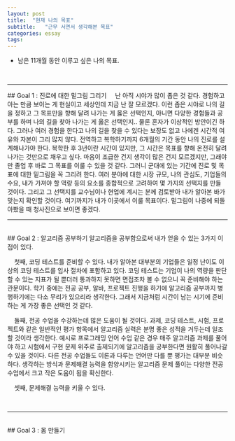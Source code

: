 ```yaml
---
layout: post
title:  "현재 나의 목표"
subtitle:   "근무 서면서 생각해본 목표"
categories: essay
tags: 
---
```

- 남은 11개월 동안 이루고 싶은 나의 목표.

<br />

___



<div id='id-section1'/>
## Goal 1 : 진로에 대한 밑그림 그리기
&nbsp;&nbsp;&nbsp;&nbsp;난 아직 시야가 많이 좁은 것 같다. 경험하고 아는 만큼 보이는 게 현실이고 세상인데 지금 난 잘 모르겠다. 이런 좁은 시야로 나의 길을 정하고 그 목표만을 향해 달려 나가는 게 옳은 선택인지, 아니면 다양한 경험들과 공부를 하며 나의 길을 찾아 나가는 게 옳은 선택인지.. 물론 혼자가 이상적인 방안이긴 하다. 그러나 여러 경험을 한다고 나의 길을 찾을 수 있다는 보장도 없고 나에겐 시간적 여유와 자본이 그리 많지 않다. 전역하고 복학하기까지 6개월의 기간 동안 나의 진로를 설계해나가야 한다. 복학한 후 3년이란 시간이 있지만, 그 시간은 목표를 향해 온전히 달려 나가는 것만으로 채우고 싶다. 마음이 조급한 건지 생각이 많은 건지 모르겠지만, 그래야만 졸업 후 바로 그 목표를 이룰 수 있을 것 같다. 그러니 군대에 있는 기간에 진로 및 목표에 대한 밑그림을 꼭 그리려 한다. 여러 분야에 대한 시장 규모, 나의 관심도, 기업들의 수요, 내가 가져야 할 역량 등의 요소를 종합적으로 고려하여 몇 가지의 선택지를 만들 것이다. 그리고 그 선택지를 교수님이나 현업에 계시는 분께 검토받아 내가 알아본 바가 맞는지 확인할 것이다. 여기까지가 내가 이곳에서 이룰 목표이다. 밑그림이 나중에 되돌아봤을 때 청사진으로 보이면 좋겠다.



<br />

___

<br />



<div id='id-section2'/>
## Goal 2 : 알고리즘 공부하기
알고리즘을 공부함으로써 내가 얻을 수 있는 3가지 이점이 있다.

&nbsp;&nbsp;&nbsp;&nbsp;첫째, 코딩 테스트를 준비할 수 있다. 내가 알아본 대부분의 기업들은 일정 난이도 이상의 코딩 테스트를 입사 절차에 포함하고 있다. 코딩 테스트는 기업이 나의 역량을 판단할 수 있는 지표가 될 뿐더러 통과하지 못하면 면접조차 볼 수 없으니 꼭 준비해야 하는 관문이다. 학기 중에는 전공 공부, 알바, 프로젝트 진행을 하기에 알고리즘 공부까지 병행하기에는 다소 무리가 있으리라 생각한다. 그래서 지금처럼 시간이 남는 시기에 준비하는 게 가장 좋은 선택인 것 같다.
 
&nbsp;&nbsp;&nbsp;&nbsp;둘째, 전공 수업을 수강하는데 많은 도움이 될 것이다. 과제, 코딩 테스트, 시험, 프로젝트와 같은 일반적인 평가 항목에서 알고리즘 실력은 분명 좋은 성적을 거두는데 일조할 것이라 생각한다. 예시로 프로그래밍 언어 수업 같은 경우 매주 알고리즘 과제를 풀어야 하고 시험에서 구현 문제 위주로 출제되기에 알고리즘을 공부한다면 원활히 풀어나갈 수 있을 것이다. 다른 전공 수업들도 이론과 다루는 언어만 다를 뿐 평가는 대부분 비슷하다. 생각하는 방식과 문제해결 능력을 함양시키는 알고리즘 문제 풀이는 다양한 전공 수업에서 크고 작은 도움이 됨을 확신한다.

&nbsp;&nbsp;&nbsp;&nbsp;셋째, 문제해결 능력을 키울 수 있다.


<br />

___

<br />



<div id='id-section3'/>
## Goal 3 : 몸 만들기
&nbsp;&nbsp;&nbsp;&nbsp;